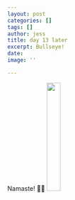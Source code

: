```yaml
---
layout: post
categories: []
tags: []
author: jess
title: day 13 later
excerpt: Bullseye!
date: 
image: ''

---
```

Namaste! 🧘‍♀️ <img width="25%" height="25%" src="{{site.url}}{{site.baseurl}}/assets/images/jess-signature.gif">